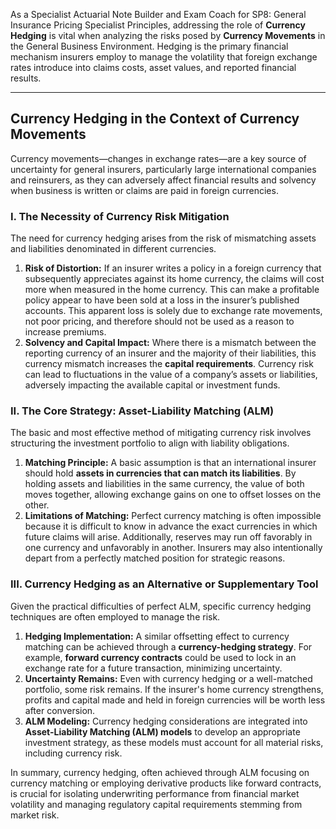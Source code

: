 As a Specialist Actuarial Note Builder and Exam Coach for SP8: General Insurance Pricing Specialist Principles, addressing the role of **Currency Hedging** is vital when analyzing the risks posed by **Currency Movements** in the General Business Environment. Hedging is the primary financial mechanism insurers employ to manage the volatility that foreign exchange rates introduce into claims costs, asset values, and reported financial results.

---

## **Currency Hedging in the Context of Currency Movements**

Currency movements—changes in exchange rates—are a key source of uncertainty for general insurers, particularly large international companies and reinsurers, as they can adversely affect financial results and solvency when business is written or claims are paid in foreign currencies.

### **I. The Necessity of Currency Risk Mitigation**

The need for currency hedging arises from the risk of mismatching assets and liabilities denominated in different currencies.

1. **Risk of Distortion:** If an insurer writes a policy in a foreign currency that subsequently appreciates against its home currency, the claims will cost more when measured in the home currency. This can make a profitable policy appear to have been sold at a loss in the insurer’s published accounts. This apparent loss is solely due to exchange rate movements, not poor pricing, and therefore should not be used as a reason to increase premiums.  
2. **Solvency and Capital Impact:** Where there is a mismatch between the reporting currency of an insurer and the majority of their liabilities, this currency mismatch increases the **capital requirements**. Currency risk can lead to fluctuations in the value of a company’s assets or liabilities, adversely impacting the available capital or investment funds.

### **II. The Core Strategy: Asset-Liability Matching (ALM)**

The basic and most effective method of mitigating currency risk involves structuring the investment portfolio to align with liability obligations.

1. **Matching Principle:** A basic assumption is that an international insurer should hold **assets in currencies that can match its liabilities**. By holding assets and liabilities in the same currency, the value of both moves together, allowing exchange gains on one to offset losses on the other.  
2. **Limitations of Matching:** Perfect currency matching is often impossible because it is difficult to know in advance the exact currencies in which future claims will arise. Additionally, reserves may run off favorably in one currency and unfavorably in another. Insurers may also intentionally depart from a perfectly matched position for strategic reasons.

### **III. Currency Hedging as an Alternative or Supplementary Tool**

Given the practical difficulties of perfect ALM, specific currency hedging techniques are often employed to manage the risk.

1. **Hedging Implementation:** A similar offsetting effect to currency matching can be achieved through a **currency-hedging strategy**. For example, **forward currency contracts** could be used to lock in an exchange rate for a future transaction, minimizing uncertainty.  
2. **Uncertainty Remains:** Even with currency hedging or a well-matched portfolio, some risk remains. If the insurer's home currency strengthens, profits and capital made and held in foreign currencies will be worth less after conversion.  
3. **ALM Modeling:** Currency hedging considerations are integrated into **Asset-Liability Matching (ALM) models** to develop an appropriate investment strategy, as these models must account for all material risks, including currency risk.

In summary, currency hedging, often achieved through ALM focusing on currency matching or employing derivative products like forward contracts, is crucial for isolating underwriting performance from financial market volatility and managing regulatory capital requirements stemming from market risk.

